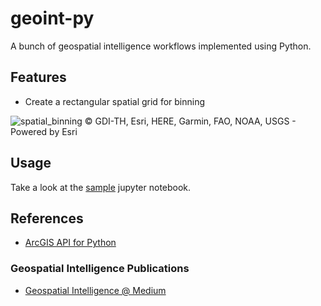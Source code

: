 # geoint-py
A bunch of geospatial intelligence workflows implemented using Python.

## Features
- Create a rectangular spatial grid for binning

![spatial_binning](spatial_bin.png)
© GDI-TH, Esri, HERE, Garmin, FAO, NOAA, USGS - Powered by Esri

## Usage
Take a look at the [sample](Samples.ipynb) jupyter notebook.

## References
- [ArcGIS API for Python](https://developers.arcgis.com/python/)

### Geospatial Intelligence Publications
- [Geospatial Intelligence @ Medium](https://medium.com/geospatial-intelligence)
